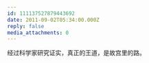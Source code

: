 ```yaml
---
id: 111137527879443692
date: 2011-09-02T05:34:00.000Z
reply: false
media_attachments: 0
---
```


经过科学家研究证实，真正的王道，是故宫里的路。 ​​​​

